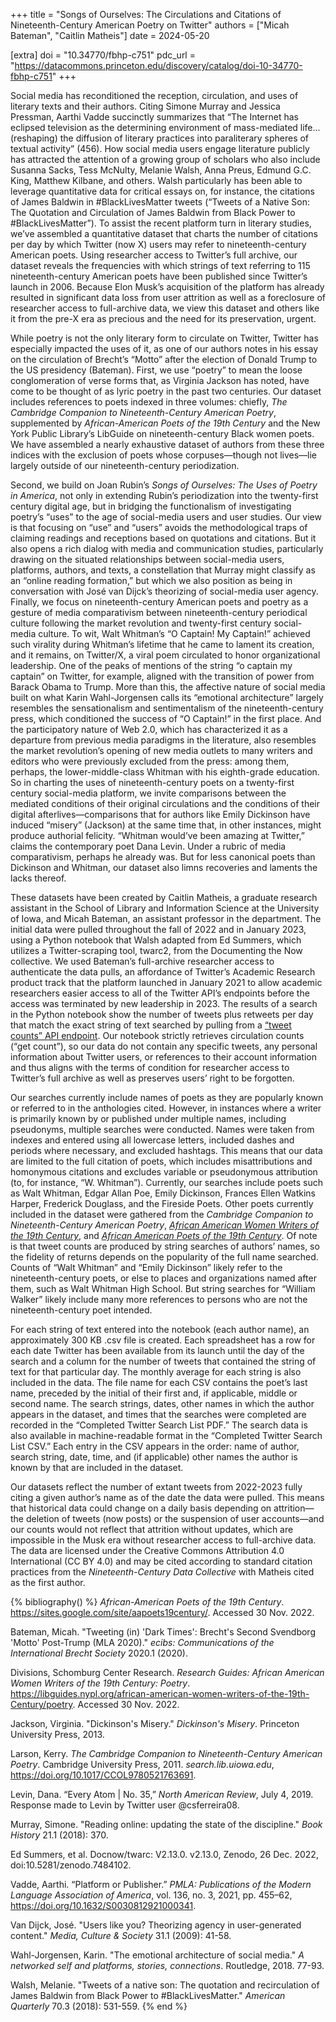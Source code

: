 +++
title = "Songs of Ourselves: The Circulations and Citations of Nineteenth-Century American Poetry on Twitter"
authors = ["Micah Bateman", "Caitlin Matheis"]
date = 2024-05-20

[extra]
doi = "10.34770/fbhp-c751"
pdc_url = "https://datacommons.princeton.edu/discovery/catalog/doi-10-34770-fbhp-c751"
+++

Social media has reconditioned the reception, circulation, and uses of literary texts and their authors. Citing Simone Murray and Jessica Pressman, Aarthi Vadde succinctly summarizes that “The Internet has eclipsed television as the determining environment of mass-mediated life...(reshaping) the diffusion of literary practices into paraliterary spheres of textual activity” (456). How social media users engage literature publicly has attracted the attention of a growing group of scholars who also include Susanna Sacks, Tess McNulty, Melanie Walsh, Anna Preus, Edmund G.C. King, Matthew Kilbane, and others. Walsh particularly has been able to leverage quantitative data for critical essays on, for instance, the citations of James Baldwin in #BlackLivesMatter tweets (“Tweets of a Native Son: The Quotation and Circulation of James Baldwin from Black Power to #BlackLivesMatter”). To assist the recent platform turn in literary studies, we’ve assembled a quantitative dataset that charts the number of citations per day by which Twitter (now X) users may refer to nineteenth-century American poets. Using researcher access to Twitter’s full archive, our dataset reveals the frequencies with which strings of text referring to 115 nineteenth-century American poets have been published since Twitter’s launch in 2006. Because Elon Musk’s acquisition of the platform has already resulted in significant data loss from user attrition as well as a foreclosure of researcher access to full-archive data, we view this dataset and others like it from the pre-X era as precious and the need for its preservation, urgent.

<!-- more -->

While poetry is not the only literary form to circulate on Twitter, Twitter has especially impacted the uses of it, as one of our authors notes in his essay on the circulation of Brecht’s “Motto” after the election of Donald Trump to the US presidency (Bateman). First, we use “poetry” to mean the loose conglomeration of verse forms that, as Virginia Jackson has noted, have come to be thought of as lyric poetry in the past two centuries. Our dataset includes references to poets indexed in three volumes: chiefly, _The Cambridge Companion to Nineteenth-Century American Poetry_, supplemented by _African-American Poets of the 19th Century_ and the New York Public Library’s LibGuide on nineteenth-century Black women poets. We have assembled a nearly exhaustive dataset of authors from these three indices with the exclusion of poets whose corpuses—though not lives—lie largely outside of our nineteenth-century periodization.

Second, we build on Joan Rubin’s _Songs of Ourselves: The Uses of Poetry in America_, not only in extending Rubin’s periodization into the twenty-first century digital age, but in bridging the functionalism of investigating poetry’s “uses” to the age of social-media users and user studies. Our view is that focusing on “use” and “users” avoids the methodological traps of claiming readings and receptions based on quotations and citations. But it also opens a rich dialog with media and communication studies, particularly drawing on the situated relationships between social-media users, platforms, authors, and texts, a constellation that Murray might classify as an “online reading formation,” but which we also position as being in conversation with José van Dijck’s theorizing of social-media user agency. Finally, we focus on nineteenth-century American poets and poetry as a gesture of media comparativism between nineteenth-century periodical culture following the market revolution and twenty-first century social-media culture. To wit, Walt Whitman’s “O Captain! My Captain!” achieved such virality during Whitman’s lifetime that he came to lament its creation, and it remains, on Twitter/X, a viral poem circulated to honor organizational leadership. One of the peaks of mentions of the string “o captain my captain” on Twitter, for example, aligned with the transition of power from Barack Obama to Trump. More than this, the affective nature of social media built on what Karin Wahl-Jorgensen calls its “emotional architecture” largely resembles the sensationalism and sentimentalism of the nineteenth-century press, which conditioned the success of “O Captain!” in the first place. And the participatory nature of Web 2.0, which has characterized it as a departure from previous media paradigms in the literature, also resembles the market revolution’s opening of new media outlets to many writers and editors who were previously excluded from the press: among them, perhaps, the lower-middle-class Whitman with his eighth-grade education. So in charting the uses of nineteenth-century poets on a twenty-first century social-media platform, we invite comparisons between the mediated conditions of their original circulations and the conditions of their digital afterlives—comparisons that for authors like Emily Dickinson have induced “misery” (Jackson) at the same time that, in other instances, might produce authorial felicity. “Whitman would’ve been amazing at Twitter,” claims the contemporary poet Dana Levin. Under a rubric of media comparativism, perhaps he already was. But for less canonical poets than Dickinson and Whitman, our dataset also limns recoveries and laments the lacks thereof.

These datasets have been created by Caitlin Matheis, a graduate research assistant in the School of Library and Information Science at the University of Iowa, and Micah Bateman, an assistant professor in the department. The initial data were pulled throughout the fall of 2022 and in January 2023, using a Python notebook that Walsh adapted from Ed Summers, which utilizes a Twitter-scraping tool, twarc2, from the Documenting the Now collective. We used Bateman’s full-archive researcher access to authenticate the data pulls, an affordance of Twitter’s Academic Research product track that the platform launched in January 2021 to allow academic researchers easier access to all of the Twitter API’s endpoints before the access was terminated by new leadership in 2023. The results of a search in the Python notebook show the number of tweets plus retweets per day that match the exact string of text searched by pulling from a [“tweet counts” API endpoint](https://developer.twitter.com/en/docs/twitter-api/tweets/counts/introduction). Our notebook strictly retrieves circulation counts (“get count”), so our data do not contain any specific tweets, any personal information about Twitter users, or references to their account information and thus aligns with the terms of condition for researcher access to Twitter’s full archive as well as preserves users’ right to be forgotten.

Our searches currently include names of poets as they are popularly known or referred to in the anthologies cited. However, in instances where a writer is primarily known by or published under multiple names, including pseudonyms, multiple searches were conducted. Names were taken from indexes and entered using all lowercase letters, included dashes and periods where necessary, and excluded hashtags. This means that our data are limited to the full citation of poets, which includes misattributions and homonymous citations and excludes variable or pseudonymous attribution (to, for instance, “W. Whitman”). Currently, our searches include poets such as Walt Whitman, Edgar Allan Poe, Emily Dickinson, Frances Ellen Watkins Harper, Frederick Douglass, and the Fireside Poets. Other poets currently included in the dataset were gathered from the _Cambridge Companion to Nineteenth-Century American Poetry_, [_African American Women Writers of the 19th Century_](https://libguides.nypl.org/african-american-women-writers-of-the-19th-Century/poetry), and [_African American Poets of the 19th Century_](https://sites.google.com/site/aapoets19century/). Of note is that tweet counts are produced by string searches of authors’ names, so the fidelity of returns depends on the popularity of the full name searched. Counts of “Walt Whitman” and “Emily Dickinson” likely refer to the nineteenth-century poets, or else to places and organizations named after them, such as Walt Whitman High School. But string searches for “William Walker” likely include many more references to persons who are not the nineteenth-century poet intended.

For each string of text entered into the notebook (each author name), an approximately 300 KB .csv file is created. Each spreadsheet has a row for each date Twitter has been available from its launch until the day of the search and a column for the number of tweets that contained the string of text for that particular day. The monthly average for each string is also included in the data. The file name for each CSV contains the poet’s last name, preceded by the initial of their first and, if applicable, middle or second name. The search strings, dates, other names in which the author appears in the dataset, and times that the searches were completed are recorded in the “Completed Twitter Search List PDF.” The search data is also available in machine-readable format in the “Completed Twitter Search List CSV.” Each entry in the CSV appears in the order: name of author, search string, date, time, and (if applicable) other names the author is known by that are included in the dataset.

Our datasets reflect the number of extant tweets from 2022-2023 fully citing a given author’s name as of the date the data were pulled. This means that historical data could change on a daily basis depending on attrition—the deletion of tweets (now posts) or the suspension of user accounts—and our counts would not reflect that attrition without updates, which are impossible in the Musk era without researcher access to full-archive data. The data are licensed under the Creative Commons Attribution 4.0 International (CC BY 4.0) and may be cited according to standard citation practices from the _Nineteenth-Century Data Collective_ with Matheis cited as the first author.

{% bibliography() %}
_African-American Poets of the 19th Century_. <https://sites.google.com/site/aapoets19century/>. Accessed 30 Nov. 2022.

Bateman, Micah. "Tweeting (in) 'Dark Times': Brecht's Second Svendborg 'Motto' Post-Trump (MLA 2020)." _ecibs: Communications of the International Brecht Society_ 2020.1 (2020).

Divisions, Schomburg Center Research. _Research Guides: African American Women Writers of the 19th Century: Poetry_. <https://libguides.nypl.org/african-american-women-writers-of-the-19th-Century/poetry>. Accessed 30 Nov. 2022.

Jackson, Virginia. "Dickinson's Misery." _Dickinson's Misery_. Princeton University Press, 2013.

Larson, Kerry. _The Cambridge Companion to Nineteenth-Century American Poetry_. Cambridge University Press, 2011. _search.lib.uiowa.edu_, <https://doi.org/10.1017/CCOL9780521763691>.

Levin, Dana. “Every Atom | No. 35,” _North American Review_, July 4, 2019. Response made to Levin by Twitter user @csferreira08.

Murray, Simone. "Reading online: updating the state of the discipline." _Book History_ 21.1 (2018): 370.

Ed Summers, et al. Docnow/twarc: V2.13.0. v2.13.0, Zenodo, 26 Dec. 2022, doi:10.5281/zenodo.7484102.

Vadde, Aarthi. “Platform or Publisher.” _PMLA: Publications of the Modern Language Association of America_, vol. 136, no. 3, 2021, pp. 455–62, <https://doi.org/10.1632/S0030812921000341>.

Van Dijck, José. "Users like you? Theorizing agency in user-generated content." _Media, Culture & Society_ 31.1 (2009): 41-58.

Wahl-Jorgensen, Karin. "The emotional architecture of social media." _A networked self and platforms, stories, connections_. Routledge, 2018. 77-93.

Walsh, Melanie. "Tweets of a native son: The quotation and recirculation of James Baldwin from Black Power to #BlackLivesMatter." _American Quarterly_ 70.3 (2018): 531-559.
{% end %}
